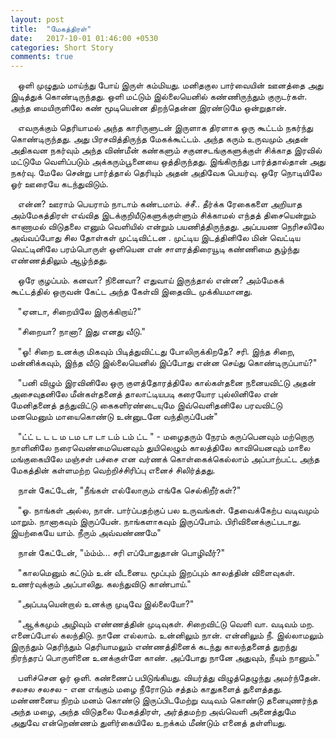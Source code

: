 ```yaml
---
layout: post
title:  "மேகத்திரள்"
date:   2017-10-01 01:46:00 +0530
categories: Short Story
comments: true
---
```


&nbsp;&nbsp;
ஒளி முழுதும் மாய்ந்து போய் இருள் கம்மியது. மனிதகுல பார்வையின் ஊனத்தை அது இடித்துக் கொண்டிருந்தது. ஒளி மட்டும் இல்லையெனில் கண்ணிருந்தும் குருடர்கள். அந்த மையிருளிலே கண் மூடியென்ன திறந்தென்ன இரண்டுமே ஒன்றுதான்.

&nbsp;&nbsp;
எவருக்கும் தெரியாமல் அந்த காரிருளுடன் இருளாக திரளாக ஒரு கூட்டம் நகர்ந்து கொண்டிருந்தது. அது பிரசவித்திருந்த மேகக்கூட்டம். அந்த கரும் உருவமும் அதன் அதிகவன நகர்வும் அந்த விண்மீன் கண்களும் சகுனசடங்குகளுக்குள் சிக்காத இரவில் மட்டுமே வெளிப்படும் அக்கரும்பூனையை ஒத்திருந்தது. இங்கிருந்து பார்த்தால்தான் அது நகர்வு. மேலே சென்று பார்த்தால் தெரியும் அதன் அதிவேக பெயர்வு. ஒரே நொடியிலே ஓர் ஊரையே கடந்துவிடும்.

&nbsp;&nbsp;
என்ன? ஊராம் பெயராம் நாடாம் கண்டமாம். ச்சீ.. தீர்க்க ரேகைகளை அறியாத அம்மேகத்திரள் எவ்வித இடக்குறியீடுகளுக்குள்ளும் சிக்காமல் எந்தத் திசையென்றும் காணாமல் விடுதலை எனும் வெளியில்  என்றும் பயணித்திருந்தது. அப்பயண நெரிசலிலே அவ்வப்போது சில தோள்கள் முட்டிவிட்டன . முட்டிய இடத்தினிலே மின் வெட்டிய வெட்டினிலே பரம்பொருள் ஒளியென என் சாளரத்திரையூடி கண்ணிமை சூழ்ந்து எண்ணத்திலும் ஆழ்ந்தது.

&nbsp;&nbsp;
ஒரே குழப்பம். கனவா? நினைவா? எதுவாய் இருந்தால் என்ன? அம்மேகக் கூட்டத்தில் ஒருவன் கேட்ட அந்த கேள்வி இதைவிட முக்கியமானது.

&nbsp;&nbsp;
"ஏனடா, சிறையிலே இருக்கிறாய்?"

&nbsp;&nbsp;
"சிறையா? நானா? இது எனது வீடு."

&nbsp;&nbsp;
"ஓ! சிறை உனக்கு மிகவும் பிடித்துவிட்டது போலிருக்கிறதே? சரி. இந்த சிறை, மன்னிக்கவும், இந்த வீடு இல்லையெனில் இப்போது என்ன செய்து கொண்டிருப்பாய்?"

&nbsp;&nbsp;
"பனி விழும் இரவினிலே ஒரு குளத்தோரத்திலே கால்கள்தனை நனையவிட்டு அதன் அசைவுதனிலே மீன்கள்தனைத் தாலாட்டியபடி கரையோர புல்லினிலே என் மேனிதனைத் தந்துவிட்டு கைகளிரண்டையுமே இவ்வெளிதனிலே பரவவிட்டு மனமெனும் மாயைகொண்டு உன்னுடனே வந்திருப்பேன்"

&nbsp;&nbsp;
"ட்ட் ட ட ட ம டம டா டா டம் டம் ட்ட " - மழைதரும் நேரம் கருப்பெனவும் மற்றொரு நாளினிலே நரைவெண்மையெனவும் துயிலெழும் காலத்திலே காவியெனவும் மாலை மங்குகையிலே மஞ்சள் பச்சை என வர்ணக் கொள்கைக்கெல்லாம் அப்பாற்பட்ட அந்த மேகத்தின் கள்ளமற்ற வெற்றிச்சிரிப்பு எனைச் சிலிர்த்தது.

&nbsp;&nbsp;
நான் கேட்டேன், "நீங்கள் எல்லோரும் எங்கே செல்கிறீர்கள்?"

&nbsp;&nbsp;
"ஓ. நாங்கள் அல்ல, நான். பார்ப்பதற்குப் பல உருவங்கள். தேவைக்கேற்ப வடிவமும் மாறும். நானாகவும் இருப்பேன். நாங்களாகவும் இருப்போம். பிரிவினைக்குட்படாது. இயற்கையே யாம். நீரும் அவ்வண்ணமே"

&nbsp;&nbsp;
நான் கேட்டேன், "ம்ம்ம்... சரி எப்போதுதான் பொழிவீர்?"

&nbsp;&nbsp;
"காலமெனும் கட்டும் உன் வீடனைய. மூப்பும் இறப்பும் காலத்தின் விளைவுகள். உணர்வுக்கும் அப்பாலிது. கலந்துவிடு காண்பாய்."

&nbsp;&nbsp;
"அப்படியென்றால் உனக்கு முடிவே இல்லையோ?"

&nbsp;&nbsp;
"ஆக்கமும் அழிவும் எண்ணத்தின் முடிவுகள். சிறைவிட்டு வெளி வா. வடிவம் மற. எனைப்போல் கலந்திடு. நானே எல்லாம். உன்னிலும் நான். என்னிலும் நீ. இல்லாமலும் இருந்தும் தெரிந்தும் தெரியாமலும் எண்ணத்தினைக் கடந்து காலந்தனைத் துறந்து நிரந்தரப் பொருளினை உனக்குள்ளே காண். அப்போது நானே அதுவும், நீயும் நானும்."

&nbsp;&nbsp;
பளிச்சென ஓர் ஒளி. கண்ணைப் பபிடுங்கியது. வியர்த்து விழுத்தெழுந்து அமர்ந்தேன். சலசல சலசல - என எங்கும் மழை நீரோடும் சத்தம் காதுகளைத் துளைத்தது. மண்ணனைய நிறம் மனம் கொண்டு இருப்பிடமேற்று வடிவம் கொண்டு தனையுணர்ந்த அந்த மழை, அந்த விடுதலை மேகத்திரள், அர்த்தமற்ற அவ்வெளி அனைத்துமே அதுவே என்றெண்ணம் துளிர்கையிலே உறக்கம் மீண்டும் எனைத் தள்ளியது.






